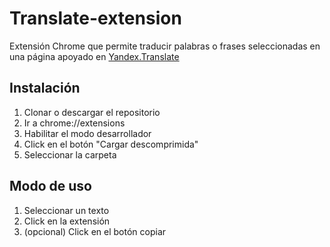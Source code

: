 # Translate-extension

Extensión Chrome que permite traducir palabras o frases seleccionadas en una página apoyado en [Yandex.Translate ](https://translate.yandex.com/)

## Instalación

1. Clonar o descargar el repositorio
2. Ir a chrome://extensions
3. Habilitar el modo desarrollador
4. Click en el botón "Cargar descomprimida"
5. Seleccionar la carpeta

## Modo de uso

1. Seleccionar un texto
2. Click en la extensión
3. (opcional) Click en el botón copiar
